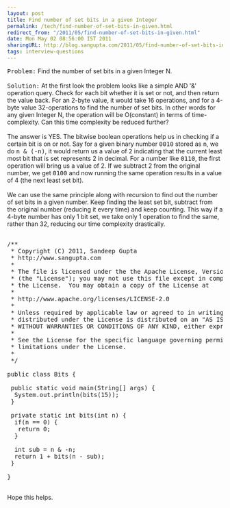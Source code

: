 ```yaml
---
layout: post
title: Find number of set bits in a given Integer
permalink: /tech/find-number-of-set-bits-in-given.html
redirect_from: "/2011/05/find-number-of-set-bits-in-given.html"
date: Mon May 02 08:56:00 IST 2011
sharingURL: http://blog.sangupta.com/2011/05/find-number-of-set-bits-in-given.html
tags: interview-questions
---
```


<tt>Problem:</tt> Find the number of set bits in a given Integer N.
<br>
<br>
<tt>Solution:</tt> At the first look the problem looks like a simple AND '&amp;' operation query. Check for each bit whether it is set or not, and then return the value back. For an 2-byte value, it would take 16 operations, and for a 4-byte value 32-operations to find the number of set bits. In other words for any given Integer N, the operation will be O(constant) in terms of time-complexity. Can this time complexity be reduced further?
<br>
<br>The answer is YES. The bitwise boolean operations help us in checking if a certain bit is on or not. Say for a given binary number 
<tt>0010</tt> stored as 
<tt>n</tt>, we do 
<tt>n &amp; (-n)</tt>, it would return us a value of 
<tt>2</tt> indicating that the current least most bit that is set represents 2 in decimal. For a number like 
<tt>0110</tt>, the first operation will bring us a value of 2. If we subtract 2 from the original number, we get 
<tt>0100</tt> and now running the same operation results in a value of 4 (the next least set bit).
<br>
<br>We can use the same principle along with recursion to find out the number of set bits in a given number. Keep finding the least set bit, subtract from the original number (reducing it every time) and keep counting. This way if a 4-byte number has only 1 bit set, we take only 1 operation to find the same, rather than 32, reducing our time complexity drastically.
<br>
<br>
<pre class="brush: java">/**<br> * Copyright (C) 2011, Sandeep Gupta<br> * http://www.sangupta.com<br> * <br> * The file is licensed under the the Apache License, Version 2.0<br> * (the "License"); you may not use this file except in compliance with<br> * the License.  You may obtain a copy of the License at<br> * <br> * http://www.apache.org/licenses/LICENSE-2.0<br> * <br> * Unless required by applicable law or agreed to in writing, software<br> * distributed under the License is distributed on an "AS IS" BASIS,<br> * WITHOUT WARRANTIES OR CONDITIONS OF ANY KIND, either express or implied.<br> * <br> * See the License for the specific language governing permissions and<br> * limitations under the License.<br> * <br> */<br><br>public class Bits {<br> <br> public static void main(String[] args) {<br>  System.out.println(bits(15));<br> }<br> <br> private static int bits(int n) {<br>  if(n == 0) {<br>   return 0;<br>  }<br>  <br>  int sub = n &amp; -n;<br>  return 1 + bits(n - sub);<br> }<br><br>}<br></pre>
<br>Hope this helps.
